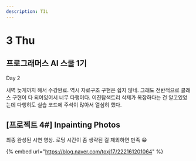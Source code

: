 ```yaml
---
description: TIL
---
```


# 3 Thu

## 프로그래머스 AI 스쿨 1기

Day 2

새벽 늦게까지 해서 수강완료. 역시 자료구조 구현은 쉽지 않네. 그래도 전반적으로 클래스 구현이 다 되어있어서 너무 다행이다. 이진탐색트리 삭제가 복잡하다는 건 알고있었는데 다행히도 실습 코드에 주석이 많아서 열심히 했다.

## \[프로젝트 4\#\] Inpainting Photos

최종 완성된 시연 영상. 로딩 시간이 좀 생략된 걸 제외하면 만족 😁 

{% embed url="https://blog.naver.com/toxj17/222161201064" %}



